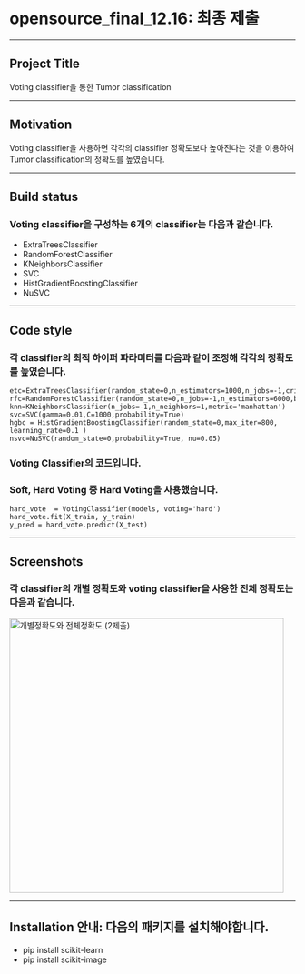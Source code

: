 # opensource_final_12.16: 최종 제출
***
## Project Title 
Voting classifier을 통한 Tumor classification


***
## Motivation
Voting classifier을 사용하면 각각의 classifier 정확도보다 높아진다는 것을 이용하여
Tumor classification의 정확도를 높였습니다.


***
## Build status

### Voting classifier을 구성하는 6개의 classifier는 다음과 같습니다.
* ExtraTreesClassifier
* RandomForestClassifier
* KNeighborsClassifier
* SVC
* HistGradientBoostingClassifier
* NuSVC


***
## Code style

### 각 classifier의 최적 하이퍼 파라미터를 다음과 같이 조정해 각각의 정확도를 높였습니다.

    etc=ExtraTreesClassifier(random_state=0,n_estimators=1000,n_jobs=-1,criterion='log_loss')
    rfc=RandomForestClassifier(random_state=0,n_jobs=-1,n_estimators=6000,bootstrap=False,criterion='entropy',max_features='log2')
    knn=KNeighborsClassifier(n_jobs=-1,n_neighbors=1,metric='manhattan')
    svc=SVC(gamma=0.01,C=1000,probability=True)
    hgbc = HistGradientBoostingClassifier(random_state=0,max_iter=800, learning_rate=0.1 )
    nsvc=NuSVC(random_state=0,probability=True, nu=0.05) 
    
### Voting Classifier의 코드입니다. 
### Soft, Hard Voting 중 Hard Voting을 사용했습니다.

    hard_vote  = VotingClassifier(models, voting='hard')
    hard_vote.fit(X_train, y_train)
    y_pred = hard_vote.predict(X_test)


***
## Screenshots

### 각 classifier의 개별 정확도와 voting classifier을 사용한 전체 정확도는 다음과 같습니다.
<img width="483" alt="개별정확도와 전체정확도 (2제출)" src="https://user-images.githubusercontent.com/115199282/207026033-59a18bf2-3664-43b8-b009-3c4f63f46297.png">





***
## Installation 안내: 다음의 패키지를 설치해야합니다.
* pip install scikit-learn
* pip install scikit-image

